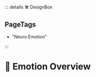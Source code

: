 ::: details 🛠 DesignBox

<h2>PageTags</h2>

- "Neuro.Emotion"

:::

# 💜 <neuro>Emotion Overview </neuro>
